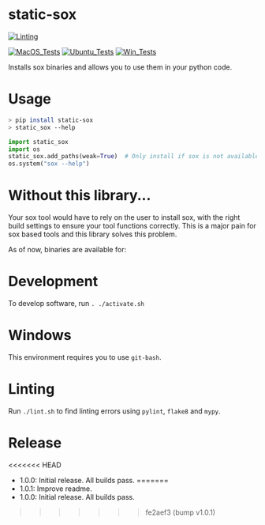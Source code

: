 # static-sox

[![Linting](../../actions/workflows/lint.yml/badge.svg)](../../actions/workflows/lint.yml)

[![MacOS_Tests](../../actions/workflows/push_macos.yml/badge.svg)](../../actions/workflows/push_macos.yml)
[![Ubuntu_Tests](../../actions/workflows/push_ubuntu.yml/badge.svg)](../../actions/workflows/push_ubuntu.yml)
[![Win_Tests](../../actions/workflows/push_win.yml/badge.svg)](../../actions/workflows/push_win.yml)

Installs sox binaries and allows you to use them in your python code.

# Usage

```bash
> pip install static-sox
> static_sox --help
```

```python
import static_sox
import os
static_sox.add_paths(weak=True)  # Only install if sox is not available.
os.system("sox --help")
```

# Without this library...

Your sox tool would have to rely on the user to install sox, with the right build settings to ensure your tool functions correctly. This is a major pain for sox based tools and this library solves this problem.

As of now, binaries are available for:

# Development

To develop software, run `. ./activate.sh`

# Windows

This environment requires you to use `git-bash`.

# Linting

Run `./lint.sh` to find linting errors using `pylint`, `flake8` and `mypy`.

# Release
<<<<<<< HEAD

  * 1.0.0: Initial release. All builds pass.
=======
  * 1.0.1: Improve readme.
  * 1.0.0: Initial release. All builds pass.
>>>>>>> fe2aef3 (bump v1.0.1)
